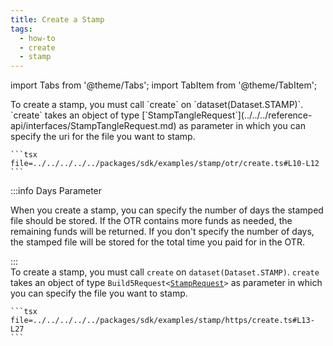 ```yaml
---
title: Create a Stamp
tags:
  - how-to
  - create
  - stamp
---
```


import Tabs from '@theme/Tabs';
import TabItem from '@theme/TabItem';

<Tabs>
  <TabItem value="otr" label="OTR">
    To create a stamp, you must call `create` on `dataset(Dataset.STAMP)`. `create` takes an object of type [`StampTangleRequest`](../../../reference-api/interfaces/StampTangleRequest.md) as parameter in which you can specify the uri for the file you want to stamp.

    ```tsx file=../../../../../packages/sdk/examples/stamp/otr/create.ts#L10-L12
    ```

:::info Days Parameter

When you create a stamp, you can specify the number of days the stamped file should be stored. If the OTR contains more funds as needed, the remaining funds will be returned. If you don't specify the number of days, the stamped file will be stored for the total time you paid for in the OTR.

:::
  </TabItem>  
  <TabItem value="https" label="HTTPS">
    To create a stamp, you must call `create` on `dataset(Dataset.STAMP)`. `create` takes an object of type `Build5Request<`[`StampRequest`](../../../reference-api/interfaces/StampRequest.md)`>` as parameter in which you can specify the file you want to stamp.

    ```tsx file=../../../../../packages/sdk/examples/stamp/https/create.ts#L13-L27
    ```
  </TabItem>
</Tabs>
